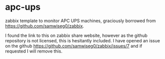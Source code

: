 # apc-ups

zabbix template to monitor APC UPS machines, graciously borrowed from https://github.com/samwiseg0/zabbix.

I found the link to this on zabbix share website, however as the github repository is not licensed, this is hesitantly included. I have opened an issue on the github https://github.com/samwiseg0/zabbix/issues/7 and if requested I will remove this.